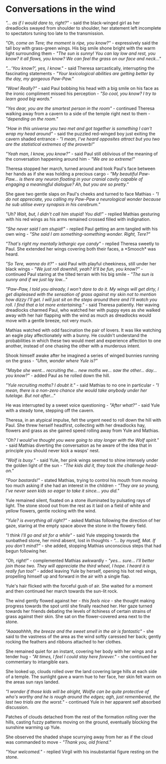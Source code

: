 # Conversations in the wind

*"... as if I would dare to, right?"* - said the black-winged girl as her dreadlocks swayed from shoulder to shoulder, her statement left incomplete to spectators tuning too late to the transmission.

*"Oh, come on Tere; the moment is ripe, you know?"* - expressively said the tall boy with grass-green wings. His big smile shone bright with the warm light surrounding them - *"The sun is sunny! You can lay low and rest, you know? it all flows, you know? We can feel the grass on our face and neck..."*

*"...‘You know?’, yes, I know."* - said Theresa sarcastically, interrupting the fascinating statements - *"Your lexicological abilities are getting better by the day, my gorgeous Paw-Paw."*

*"Wow! Really?"* - said Paul bobbing his head with a big smile on his face as the ironic compliment missed his perception - *"So cool, you know? I try to learn good big words."*

*"Yes dear, you are the smartest person in the room"* - continued Theresa walking away from a cavern to a side of the temple right next to them - *"depending on the room."*



*"How in this universe you two met and got together is something I can't wrap my head around"* - said the puzzled red-winged boy just exiting the cavern shaded entrance - *"I mean, I've heard opposites attract but you two are the statistical extremes of the proverb!"*

*"Yeah man, I know, you know?"* - said Paul still oblivious of the meaning of the conversation happening around him - *"We are so extreme!"*

Theresa stopped her march, turned around and took Paul's face between her hands as if she was holding a precious cargo - *"My beautiful Paw-Paw... is there any neuron floating in your cranial cavity capable of engaging a meaningful dialogue? Ah, but you are so pretty."*



She gave two gentle slaps on Paul's cheeks and turned to face Mathias - *"I do not appreciate, you calling my Paw-Paw a neurological wonder because he sub utilise every synapsis in his cerebrum."*

*"Uh? Wait, but, I didn't call him stupid! You did!"* - replied Mathias gesturing with his red wings as his arms remained crossed filled with indignation.

*"She never said I am stupid!"* - replied Paul getting an arm tangled with his own wing - *"She said I am something-something wonder. Right, Tere?"*

*"That's right my mentally lethargic eye candy"* - replied Theresa sweetly to Paul. She extended her wings covering both their faces, a \*Smooch\* was heard.



*"So Tere, wanna do it?"* - said Paul with playful cheekiness, still under her black wings - *"We just roll downhill, yeah? It'll be fun, you know?"* - continued Paul staring at the tilted terrain with his big smile - *"The sun is sunny and if we just lay low..."*

*"Paw-Paw, I told you already, I won't dare to do it. My wings will get dirty, I get displeased with the sensation of grass against my skin not to mention how dizzy I'll get. I will just sit on the steps around there and I'll watch you roll. I find that a lot more entertaining."* - said Theresa patiently. Her waving dreadlocks charmed Paul, who watched her with puppy eyes as she walked away with her hair flapping with the wind as much as dreadlocks would move with a gentle breeze, not very much.



Mathias watched with odd fascination the pair of lovers. It was like watching an eagle play affectionately with a bunny. He couldn't understand the probabilities in which these two would meet and experience affection to one another, instead of one chasing the other with a murderous intent.

Shook himself awake after he imagined a series of winged bunnies running on the grass - *"Uhm, wonder where Yule is?"*

*"Maybe she went... recruiting the... new moths we... saw the other... day... you know?"* - added Paul as he rolled down the hill.

*"Yule recruiting moths? I doubt it."* - said Mathias to no one in particular - *"I mean, there is a non-zero chance she would take anybody under her tutelage. But not after..."*

He was interrupted by a sweet voice questioning - *"After what?"* - said Yule with a steady tone, stepping off the cavern.



Theresa, in an atypical impulse, felt the urgent need to roll down the hill with Paul. She threw herself headfirst, collecting with her dreadlocks hay, flowers and grass as she gained speed rolling away from Yule and Mathias.



*"Oh? I would've thought you were going to stay longer with the Wolf spirit."* - said Mathias diverting the conversation as he  aware of the idea that in principle you should never kick a wasps' nest.



*"Wolf is busy."* - said Yule, her pink wings seemed to shine intensely under the golden light of the sun - *"The kids did it, they took the challenge head-on."*



*"Poor bastards!"* - stated Mathias, trying to control his mouth from moving too much asking if she had an interest in the children - *"They are so young, I've never seen kids so eager to take it since... you did."*



Yule remained silent, fixated on a stone illuminated by pulsating rays of light. The stone stood out from the rest as it laid on a field of white and yellow flowers, gentle rocking with the wind.



*"Yule? is everything all right?"* - asked Mathias following the direction of her gaze, staring at the empty space above the stone in the flowery field.

*"I think I'll go and sit for a while"* - said  Yule stepping towards the sunbathed stone, her mind absent, lost in thoughts - *"... by myself, Mat. If you don't mind?"* - she added, stopping Mathias unconscious steps that had begun following her.

*"Oh, right!"* - complemented Mathias awkwardly - *"yes... sure... I'll better join those two. They will appreciate the third wheel, I hope. I heard it is really fun too!"* - added leaving Yule by herself, opening his hot red wings, propelling himself up and forward in the air with a single flap.



Yule's hair flicked with the forceful gush of air. She waited for a moment and then continued her march towards the sun-lit rock.

The wind gently flowed against her - *this feels nice* - she thought making progress towards the spot until she finally reached her. Her gaze turned towards her friends debating the levels of itchiness of certain strains of grass against their skin. She sat on the flower-covered area next to the stone.



*"Aaaaahhhh, the breeze and the sweet smell in the air is fantastic"* - she said to the vastness of the area as the wind softly caressed her back; gently rocking the feathers and ribbons attached to her clothes.



She remained quiet for an instant, covering her body with her wings and a tender hug - *"At times, I feel I could stay here forever."* - she continued her commentary to intangible ears.



She looked up, clouds rolled over the land covering large hills at each side of a temple. The sunlight gave a warm hue to her face, her skin felt warm on the areas sun rays landed.

*"I wonder if those kids will be alright, Wolfie can be quite protective of who's worthy and he is rough around the edges; agh, just remembered, the last two trials are the worst."* - continued Yule in her apparent self absorbed discussion.



Patches of clouds detached from the rest of the formation rolling over the hills, casting fuzzy patterns moving on the ground, eventually blocking the sunshine warming up Yule.

She observed the shaded shape scurrying away from her as if the cloud was commanded to move - *"Thank you, old friend."*

*"Your welcomed."* - replied Virgil with his insubstantial figure resting on the stone.

